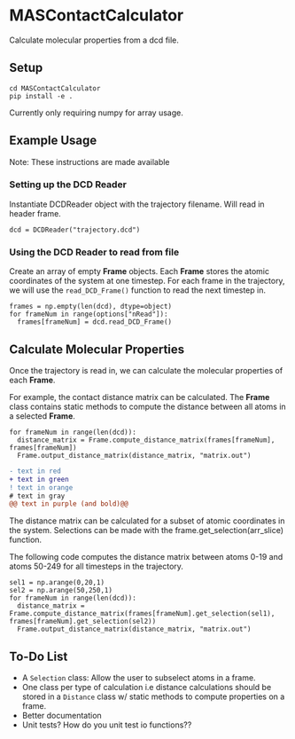 # MASContactCalculator
Calculate molecular properties from a dcd file.

## Setup

```
cd MASContactCalculator
pip install -e .
```
Currently only requiring numpy for array usage.

## Example Usage

Note: These instructions are made available 
### Setting up the DCD Reader
Instantiate DCDReader object with the trajectory filename. Will read in header frame.<br/> 
```
dcd = DCDReader("trajectory.dcd")
```

### Using the DCD Reader to read from file

Create an array of empty **Frame** objects. Each **Frame** stores the atomic coordinates of the system at one timestep. For each frame in the trajectory, we will use the `read_DCD_Frame()` function to read the next timestep in. <br/>
```
frames = np.empty(len(dcd), dtype=object)
for frameNum in range(options["nRead"]):
  frames[frameNum] = dcd.read_DCD_Frame()
```

## Calculate Molecular Properties

Once the trajectory is read in, we can calculate the molecular properties of each **Frame**. <br/>

For example, the contact distance matrix can be calculated. The **Frame** class contains static methods to compute the distance between all atoms in a selected **Frame**.

```
for frameNum in range(len(dcd)):
  distance_matrix = Frame.compute_distance_matrix(frames[frameNum], frames[frameNum])
  Frame.output_distance_matrix(distance_matrix, "matrix.out")
```
```diff
- text in red
+ text in green
! text in orange
# text in gray
@@ text in purple (and bold)@@
```

The distance matrix can be calculated for a subset of atomic coordinates in the system. Selections can be made with the frame.get_selection(arr_slice) function. <br/>

The following code computes the distance matrix between atoms 0-19 and atoms 50-249 for all timesteps in the trajectory.

```
sel1 = np.arange(0,20,1)
sel2 = np.arange(50,250,1)
for frameNum in range(len(dcd)):
  distance_matrix = Frame.compute_distance_matrix(frames[frameNum].get_selection(sel1), frames[frameNum].get_selection(sel2))
  Frame.output_distance_matrix(distance_matrix, "matrix.out")
```


## To-Do List
- A `Selection` class: Allow the user to subselect atoms in a frame.
- One class per type of calculation i.e distance calculations should be stored in a `Distance` class w/ static methods to compute properties on a frame.
- Better documentation
- Unit tests? How do you unit test io functions??
